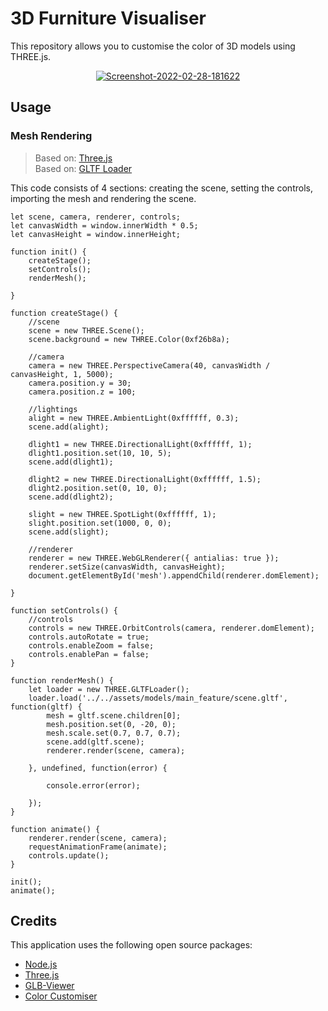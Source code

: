 <p align="justify">
  
# 3D Furniture Visualiser
 This repository allows you to customise the color of 3D models using THREE.js. 
 <p align="center">
 <a href="https://ibb.co/w7rVjGy"><img src="https://i.ibb.co/bFRTDw1/Screenshot-2022-02-28-181622.png" alt="Screenshot-2022-02-28-181622" border="0"></a>
 </p>
  
## Usage
### Mesh Rendering
> Based on: [Three.js](https://github.com/mrdoob/three.js/)
<br> Based on: [GLTF Loader](https://threejs.org/docs/#examples/en/loaders/GLTFLoader)
  
This code consists of 4 sections: creating the scene, setting the controls, importing the mesh and rendering the scene.

    let scene, camera, renderer, controls;
    let canvasWidth = window.innerWidth * 0.5;
    let canvasHeight = window.innerHeight;

    function init() {
        createStage();
        setControls();
        renderMesh();

    }

    function createStage() {
        //scene
        scene = new THREE.Scene();
        scene.background = new THREE.Color(0xf26b8a);

        //camera
        camera = new THREE.PerspectiveCamera(40, canvasWidth / canvasHeight, 1, 5000);
        camera.position.y = 30;
        camera.position.z = 100;

        //lightings
        alight = new THREE.AmbientLight(0xffffff, 0.3);
        scene.add(alight);

        dlight1 = new THREE.DirectionalLight(0xffffff, 1);
        dlight1.position.set(10, 10, 5);
        scene.add(dlight1);

        dlight2 = new THREE.DirectionalLight(0xffffff, 1.5);
        dlight2.position.set(0, 10, 0);
        scene.add(dlight2);

        slight = new THREE.SpotLight(0xffffff, 1);
        slight.position.set(1000, 0, 0);
        scene.add(slight);

        //renderer
        renderer = new THREE.WebGLRenderer({ antialias: true });
        renderer.setSize(canvasWidth, canvasHeight);
        document.getElementById('mesh').appendChild(renderer.domElement);

    }

    function setControls() {
        //controls
        controls = new THREE.OrbitControls(camera, renderer.domElement);
        controls.autoRotate = true;
        controls.enableZoom = false;
        controls.enablePan = false;
    }

    function renderMesh() {
        let loader = new THREE.GLTFLoader();
        loader.load('../../assets/models/main_feature/scene.gltf', function(gltf) {
            mesh = gltf.scene.children[0];
            mesh.position.set(0, -20, 0);
            mesh.scale.set(0.7, 0.7, 0.7);
            scene.add(gltf.scene);
            renderer.render(scene, camera);

        }, undefined, function(error) {

            console.error(error);

        });
    }

    function animate() {
        renderer.render(scene, camera);
        requestAnimationFrame(animate);
        controls.update();
    }

    init();
    animate();
  
## Credits
This application uses the following open source packages:
- [Node.js](https://nodejs.org/en/)
- [Three.js](https://github.com/mrdoob/three.js/)
- [GLB-Viewer](https://github.com/bytezeroseven/GLB-Viewer)
- [Color Customiser](https://tympanus.net/codrops/2019/09/17/how-to-build-a-color-customizer-app-for-a-3d-model-with-three-js/)
  
</p>
